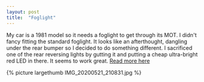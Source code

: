 ```yaml
---
layout: post
title:  "Foglight"
---
```

My car is a 1981 model so it needs a foglight to get through its MOT. I didn't fancy fitting the standard foglight. It looks like an afterthought, dangling under the rear bumper so I decided to do something different. I sacrificed one of the rear reversing lights by gutting it and putting a cheap ultra-bright red LED in there. It seems to work great. [Read more here](/lights/foglight.html)

{% picture largethumb IMG_20200521_210831.jpg %}

